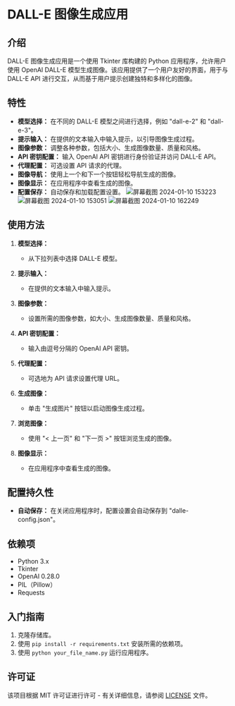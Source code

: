 # DALL-E 图像生成应用

## 介绍
DALL-E 图像生成应用是一个使用 Tkinter 库构建的 Python 应用程序，允许用户使用 OpenAI DALL-E 模型生成图像。该应用提供了一个用户友好的界面，用于与 DALL-E API 进行交互，从而基于用户提示创建独特和多样化的图像。

## 特性
- **模型选择：** 在不同的 DALL-E 模型之间进行选择，例如 "dall-e-2" 和 "dall-e-3"。
- **提示输入：** 在提供的文本输入中输入提示，以引导图像生成过程。
- **图像参数：** 调整各种参数，包括大小、生成图像数量、质量和风格。
- **API 密钥配置：** 输入 OpenAI API 密钥进行身份验证并访问 DALL-E API。
- **代理配置：** 可选设置 API 请求的代理。
- **图像导航：** 使用上一个和下一个按钮轻松导航生成的图像。
- **图像显示：** 在应用程序中查看生成的图像。
- **配置保存：** 自动保存和加载配置设置。
![屏幕截图 2024-01-10 153223](https://github.com/buwanyuanshen/DALLE-python/assets/144007759/00672c75-a7fe-4dac-b4db-906c3df01584)
![屏幕截图 2024-01-10 153051](https://github.com/buwanyuanshen/DALLE-python/assets/144007759/38e79f1a-acd0-4070-95f5-45a52f9611eb)
![屏幕截图 2024-01-10 162249](https://github.com/buwanyuanshen/DALLE-python/assets/144007759/9bf3724e-1297-45e8-8b47-d0fe3913cd85)

  

## 使用方法
1. **模型选择：**
   - 从下拉列表中选择 DALL-E 模型。

2. **提示输入：**
   - 在提供的文本输入中输入提示。

3. **图像参数：**
   - 设置所需的图像参数，如大小、生成图像数量、质量和风格。

4. **API 密钥配置：**
   - 输入由逗号分隔的 OpenAI API 密钥。

5. **代理配置：**
   - 可选地为 API 请求设置代理 URL。

6. **生成图像：**
   - 单击 "生成图片" 按钮以启动图像生成过程。

7. **浏览图像：**
   - 使用 "< 上一页" 和 "下一页 >" 按钮浏览生成的图像。

8. **图像显示：**
   - 在应用程序中查看生成的图像。

## 配置持久性
- **自动保存：** 在关闭应用程序时，配置设置会自动保存到 "dalle-config.json"。

## 依赖项
- Python 3.x
- Tkinter
- OpenAI 0.28.0
- PIL（Pillow）
- Requests

## 入门指南
1. 克隆存储库。
2. 使用 `pip install -r requirements.txt` 安装所需的依赖项。
3. 使用 `python your_file_name.py` 运行应用程序。

## 许可证
该项目根据 MIT 许可证进行许可 - 有关详细信息，请参阅 [LICENSE](LICENSE) 文件。
